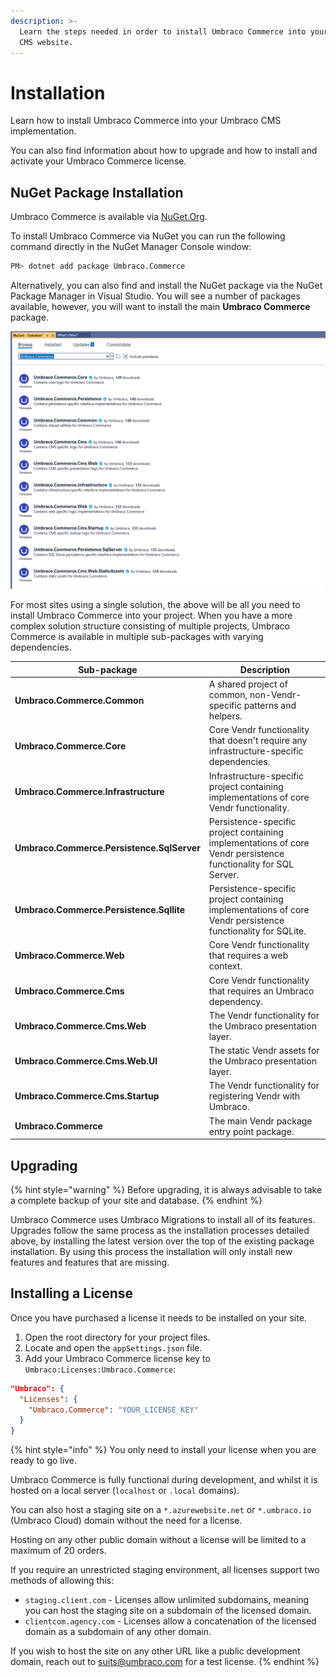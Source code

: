 ```yaml
---
description: >-
  Learn the steps needed in order to install Umbraco Commerce into your Umbraco
  CMS website.
---
```


# Installation

Learn how to install Umbraco Commerce into your Umbraco CMS implementation.

You can also find information about how to upgrade and how to install and activate your Umbraco Commerce license.

## NuGet Package Installation

Umbraco Commerce is available via [NuGet.Org](https://www.nuget.org/packages/Umbraco.Commerce/).

To install Umbraco Commerce via NuGet you can run the following command directly in the NuGet Manager Console window:

```bash
PM> dotnet add package Umbraco.Commerce
```

Alternatively, you can also find and install the NuGet package via the NuGet Package Manager in Visual Studio. You will see a number of packages available, however, you will want to install the main **Umbraco Commerce** package.

![Installing Umbraco Commerce via the NuGet Package Manager](../media/nuget-packages-overview.png)

For most sites using a single solution, the above will be all you need to install Umbraco Commerce into your project. When you have a more complex solution structure consisting of multiple projects, Umbraco Commerce is available in multiple sub-packages with varying dependencies.

<table><thead><tr><th width="282">Sub-package</th><th>Description</th></tr></thead><tbody><tr><td><strong>Umbraco.Commerce.Common</strong></td><td>A shared project of common, non-Vendr-specific patterns and helpers.</td></tr><tr><td><strong>Umbraco.Commerce.Core</strong></td><td>Core Vendr functionality that doesn't require any infrastructure-specific dependencies.</td></tr><tr><td><strong>Umbraco.Commerce.Infrastructure</strong></td><td>Infrastructure-specific project containing implementations of core Vendr functionality.</td></tr><tr><td><strong>Umbraco.Commerce.Persistence.SqlServer</strong></td><td>Persistence-specific project containing implementations of core Vendr persistence functionality for SQL Server.</td></tr><tr><td><strong>Umbraco.Commerce.Persistence.Sqllite</strong></td><td>Persistence-specific project containing implementations of core Vendr persistence functionality for SQLite.</td></tr><tr><td><strong>Umbraco.Commerce.Web</strong></td><td>Core Vendr functionality that requires a web context.</td></tr><tr><td><strong>Umbraco.Commerce.Cms</strong></td><td>Core Vendr functionality that requires an Umbraco dependency.</td></tr><tr><td><strong>Umbraco.Commerce.Cms.Web</strong></td><td>The Vendr functionality for the Umbraco presentation layer.</td></tr><tr><td><strong>Umbraco.Commerce.Cms.Web.UI</strong></td><td>The static Vendr assets for the Umbraco presentation layer.</td></tr><tr><td><strong>Umbraco.Commerce.Cms.Startup</strong></td><td>The Vendr functionality for registering Vendr with Umbraco.</td></tr><tr><td><strong>Umbraco.Commerce</strong></td><td>The main Vendr package entry point package.</td></tr></tbody></table>

## Upgrading

{% hint style="warning" %}
Before upgrading, it is always advisable to take a complete backup of your site and database.
{% endhint %}

Umbraco Commerce uses Umbraco Migrations to install all of its features. Upgrades follow the same process as the installation processes detailed above, by installing the latest version over the top of the existing package installation. By using this process the installation will only install new features and features that are missing.

## Installing a License

Once you have purchased a license it needs to be installed on your site.

1. Open the root directory for your project files.
2. Locate and open the `appSettings.json` file.
3. Add your Umbraco Commerce license key to `Umbraco:Licenses:Umbraco.Commerce`:

```json
"Umbraco": {
  "Licenses": {
    "Umbraco.Commerce": "YOUR_LICENSE_KEY"
  }
}
```

{% hint style="info" %}
You only need to install your license when you are ready to go live.

Umbraco Commerce is fully functional during development, and whilst it is hosted on a local server (`localhost` or `.local` domains).

You can also host a staging site on a `*.azurewebsite.net` or `*.umbraco.io` (Umbraco Cloud) domain without the need for a license.

Hosting on any other public domain without a license will be limited to a maximum of 20 orders.

If you require an unrestricted staging environment, all licenses support two methods of allowing this:

* `staging.client.com` - Licenses allow unlimited subdomains, meaning you can host the staging site on a subdomain of the licensed domain.
* `clientcom.agency.com` - Licenses allow a concatenation of the licensed domain as a subdomain of any other domain.

If you wish to host the site on any other URL like a public development domain, reach out to [suits@umbraco.com](mailto:suits@umbraco.com) for a test license.
{% endhint %}
